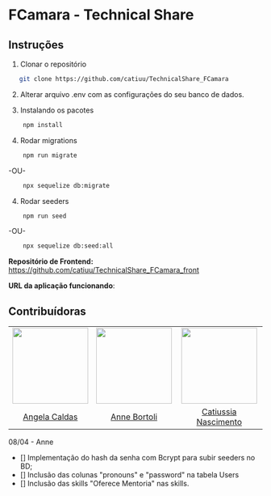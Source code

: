# FCamara - Technical Share

## Instruções

1. Clonar o repositório

```sh
   git clone https://github.com/catiuu/TechnicalShare_FCamara
```

2. Alterar arquivo .env com as configurações do seu banco de dados.

3. Instalando os pacotes

```sh
    npm install
```

4. Rodar migrations

```sh
    npm run migrate
```

-OU-

```sh
    npx sequelize db:migrate
```

4. Rodar seeders

```sh
    npm run seed
```

-OU-

```sh
    npx sequelize db:seed:all
```

**Repositório de Frontend:** https://github.com/catiuu/TechnicalShare_FCamara_front

**URL da aplicação funcionando**:

## Contribuídoras

<table>
    <tr align="center">
        <td>
            <img src="https://avatars.githubusercontent.com/u/86853033?v=4" height="150px">
        </td>
        <td>
            <img src="https://avatars.githubusercontent.com/u/62453211?v=4" height="150px"></td>
        </td>
        <td>
            <img src="https://avatars.githubusercontent.com/u/85588757?v=4" height="150px"></td>
        </td>
    </tr>
    <tr align="center">
        <td>
        <a href="https://github.com/sucodelarangela">Angela Caldas</a>
        </td>
        <td>
        <a href="https://github.com/ANNEBORTOLI">Anne Bortoli</a>
        </td>
        <td>
        <a href="https://github.com/catiuu">Catiussia Nascimento</a>
        </td>
    </tr>
</table>

08/04 - Anne

- [] Implementação do hash da senha com Bcrypt para subir seeders no BD;
- [] Inclusão das colunas "pronouns" e "password" na tabela Users
- [] Inclusão das skills "Oferece Mentoria" nas skills.
